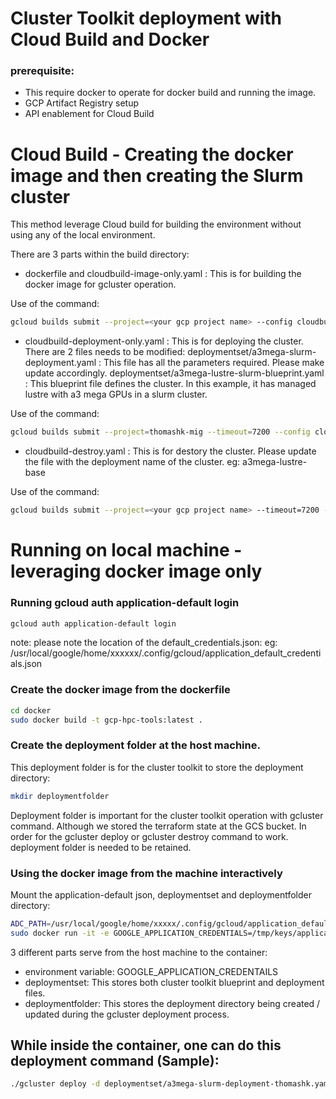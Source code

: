 # Cluster Toolkit deployment with Cloud Build and Docker 

### prerequisite:
- This require docker to operate for docker build and running the image.
- GCP Artifact Registry setup 
- API enablement for Cloud Build


# Cloud Build - Creating the docker image and then creating the Slurm cluster 
This method leverage Cloud build for building the environment without using any of the local environment.


There are 3 parts within the build directory:
- dockerfile and cloudbuild-image-only.yaml : This is for building the docker image for gcluster operation. 

Use of the command: 
```bash
gcloud builds submit --project=<your gcp project name> --config cloudbuild-image-only.yaml
```
- cloudbuild-deployment-only.yaml : This is for deploying the cluster. 
There are 2 files needs to be modified:
deploymentset/a3mega-slurm-deployment.yaml : This file has all the parameters required. Please make update accordingly.
deploymentset/a3mega-lustre-slurm-blueprint.yaml : This blueprint file defines the cluster. In this example, it has managed lustre with a3 mega GPUs in a slurm cluster. 

Use of the command: 
```bash
gcloud builds submit --project=thomashk-mig --timeout=7200 --config cloudbuild-deployment-only.yaml
```

- cloudbuild-destroy.yaml : This is for destory the cluster.
Please update the file with the deployment name of the cluster. eg: a3mega-lustre-base

Use of the command:
```bash
gcloud builds submit --project=<your gcp project name> --timeout=7200 --config cloudbuild-destroy.yaml
```

# Running on local machine - leveraging docker image only

### Running gcloud auth application-default login 
```bash
gcloud auth application-default login
```
note: please note the location of the default_credentials.json: eg: /usr/local/google/home/xxxxxx/.config/gcloud/application_default_credentials.json

### Create the docker image from the dockerfile
```bash
cd docker
sudo docker build -t gcp-hpc-tools:latest .
```

### Create the deployment folder at the host machine. 
This deployment folder is for the cluster toolkit to store the deployment directory:
```bash
mkdir deploymentfolder
```
Deployment folder is important for the cluster toolkit operation with gcluster command. Although we stored the terraform state at the GCS bucket. In order for the gcluster deploy or gcluster destroy command to work. deployment folder is needed to be retained.

### Using the docker image from the machine interactively 
Mount the application-default json, deploymentset and deploymentfolder directory:
```bash
ADC_PATH=/usr/local/google/home/xxxxx/.config/gcloud/application_default_credentials.json 
sudo docker run -it -e GOOGLE_APPLICATION_CREDENTIALS=/tmp/keys/application_default_credentials.json -v ${ADC_PATH}:/tmp/keys/application_default_credentials.json:ro -v /usr/local/google/home/thomashk/Documents/deploymentfolder:/cluster-toolkit/deploymentfolder -v /usr/local/google/home/thomashk/Documents/gcp-cluster-toolkit-deployment-test/build/deploymentset/:/cluster-toolkit/deploymentset gcp-hpc-tools /bin/sh
```
3 different parts serve from the host machine to the container:
* environment variable: GOOGLE_APPLICATION_CREDENTAILS
* deploymentset: This stores both cluster toolkit blueprint and deployment files.
* deploymentfolder: This stores the deployment directory being created / updated during the gcluster deployment process. 

## While inside the container, one can do this deployment command (Sample):
```bash
./gcluster deploy -d deploymentset/a3mega-slurm-deployment-thomashk.yaml deploymentset/a3mega-lustre-slurm-blueprint.yaml -o deploymentfolder  --auto-approve
```